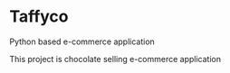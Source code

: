 # Taffyco
Python based e-commerce application

This project is chocolate selling e-commerce application
